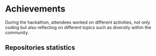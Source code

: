 # Achievements

During the hackathon, attendees worked on different activities, not only coding but also reflecting on different topics such as diversity within the community.

## Repositories statistics

